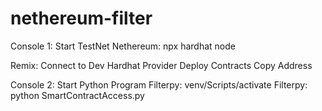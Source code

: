 # nethereum-filter

Console 1: Start TestNet
Nethereum: npx hardhat node

Remix: 
Connect to Dev Hardhat Provider
Deploy Contracts
Copy Address
 
Console 2: Start Python Program
Filterpy: venv/Scripts/activate
Filterpy: python SmartContractAccess.py




